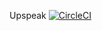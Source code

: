 Upspeak [![CircleCI](https://circleci.com/gh/applait/upspeak.svg?style=svg&circle-token=3a63855b50cd14c060153bc8e10cad2fb2bdebf4)](https://circleci.com/gh/applait/upspeak)
